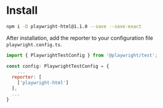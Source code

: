 # Install

```sh
npm i -D playwright-html@1.1.0 --save --save-exact
```

After installation, add the reporter to your configuration file `playwright.config.ts`.

```javascript
import { PlaywrightTestConfig } from '@playwright/test';

const config: PlaywrightTestConfig = {
    ...
  reporter: [
    ['playwright-html']
  ],
  ...
}
``` 